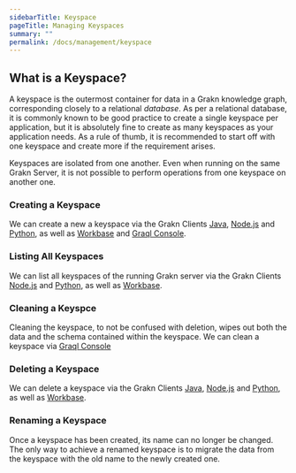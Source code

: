 ```yaml
---
sidebarTitle: Keyspace
pageTitle: Managing Keyspaces
summary: ""
permalink: /docs/management/keyspace
---
```


## What is a Keyspace?
A keyspace is the outermost container for data in a Grakn knowledge graph, corresponding closely to a relational _database_. As per a relational database, it is commonly known to be good practice to create a single keyspace per application, but it is absolutely fine to create as many keyspaces as your application needs. As a rule of thumb, it is recommended to start off with one keyspace and create more if the requirement arises.

Keyspaces are isolated from one another. Even when running on the same Grakn Server, it is not possible to perform operations from one keyspace on another one.

### Creating a Keyspace
We can create a new a keyspace via the Grakn Clients [Java](/docs/client-api/java#client-api-method-creating-a-session/keyspace), [Node.js](/docs/client-api/nodejs#client-api-method-creating-a-session/keyspace) and [Python](/docs/client-api/python#client-api-method-creating-a-session/keyspace), as well as [Workbase]() and [Graql Console](/docs/running-grakn/console#selecting/creating-a-keyspace).

### Listing All Keyspaces
We can list all keyspaces of the running Grakn server via the Grakn Clients [Node.js](/docs/client-api/nodejs#client-api-method-deleting-a-keyspace) and [Python](/docs/client-api/python#client-api-method-deleting-a-keyspace), as well as [Workbase]().

### Cleaning a Keyspce
Cleaning the keyspace, to not be confused with deletion, wipes out both the data and the schema contained within the keyspace. We can clean a keyspace via [Graql Console](/docs/running-grakn/console#deleting-the-entire-knowledge-graph)

### Deleting a Keyspace
We can delete a keyspace via the Grakn Clients [Java](/docs/client-api/java#client-api-method-deleting-a-keyspace), [Node.js](/docs/client-api/nodejs#client-api-method-deleting-a-keyspace) and [Python](/docs/client-api/python#client-api-method-deleting-a-keyspace), as well as [Workbase]().

### Renaming a Keyspace
Once a keyspace has been created, its name can no longer be changed. The only way to achieve a renamed keyspace is to migrate the data from the keyspace with the old name to the newly created one.